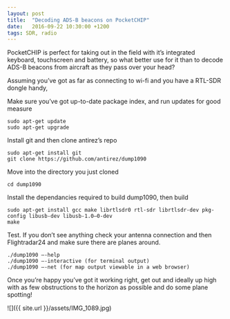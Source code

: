 ```yaml
---
layout: post
title:  "Decoding ADS-B beacons on PocketCHIP"
date:   2016-09-22 10:30:00 +1200
tags: SDR, radio
---
```


PocketCHIP is perfect for taking out in the field with it’s integrated keyboard, touchscreen and battery, so what better use for it than to decode ADS-B beacons from aircraft as they pass over your head?

Assuming you’ve got as far as connecting to wi-fi and you have a RTL-SDR dongle handy,

Make sure you’ve got up-to-date package index, and run updates for good measure

```
sudo apt-get update
sudo apt-get upgrade
```

Install git and then clone antirez’s repo

```
sudo apt-get install git
git clone https://github.com/antirez/dump1090
```

Move into the directory you just cloned

```
cd dump1090
```

Install the dependancies required to build dump1090, then build

```
sudo apt-get install gcc make librtlsdr0 rtl-sdr librtlsdr-dev pkg-config libusb-dev libusb-1.0–0-dev
make
```

Test. If you don’t see anything check your antenna connection and then Flightradar24 and make sure there are planes around.

```
./dump1090 —-help
./dump1090 —-interactive (for terminal output)
./dump1090 —-net (for map output viewable in a web browser)
```

Once you’re happy you’ve got it working right, get out and ideally up high with as few obstructions to the horizon as possible and do some plane spotting!

![]({{ site.url }}/assets/IMG_1089.jpg)